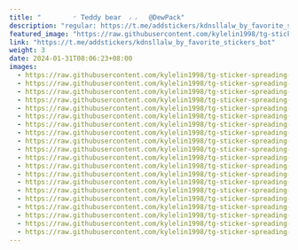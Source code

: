 ```yaml
---
title: "‌        ◜ 𝖳𝖾𝖽𝖽𝗒 𝖻𝖾𝖺r  ៸ ៸   @DewPack"
description: "regular: https://t.me/addstickers/kdnsllalw_by_favorite_stickers_bot"
featured_image: "https://raw.githubusercontent.com/kylelin1998/tg-sticker-spreading-worldwide-images/main/img/4ff5fb76-3a22-4cef-a99c-56b8dfb971f9.jpg"
link: "https://t.me/addstickers/kdnsllalw_by_favorite_stickers_bot"
weight: 3
date: 2024-01-31T08:06:23+08:00
images:
  - https://raw.githubusercontent.com/kylelin1998/tg-sticker-spreading-worldwide-images/main/img/4ff5fb76-3a22-4cef-a99c-56b8dfb971f9.jpg
  - https://raw.githubusercontent.com/kylelin1998/tg-sticker-spreading-worldwide-images/main/img/393ced3c-3c6b-4959-ac28-f9eed50e4063.jpg
  - https://raw.githubusercontent.com/kylelin1998/tg-sticker-spreading-worldwide-images/main/img/5084064f-9f05-4008-9f99-d5c462411884.jpg
  - https://raw.githubusercontent.com/kylelin1998/tg-sticker-spreading-worldwide-images/main/img/e987f504-f46a-4885-b386-fe63ef286665.jpg
  - https://raw.githubusercontent.com/kylelin1998/tg-sticker-spreading-worldwide-images/main/img/54acffbf-401f-4b3a-812c-2a6e819399ec.jpg
  - https://raw.githubusercontent.com/kylelin1998/tg-sticker-spreading-worldwide-images/main/img/543d9cf0-3843-40b5-882e-e3e11f7f92d0.jpg
  - https://raw.githubusercontent.com/kylelin1998/tg-sticker-spreading-worldwide-images/main/img/72a6d514-0b1f-4c48-af98-c5452ac7f04a.jpg
  - https://raw.githubusercontent.com/kylelin1998/tg-sticker-spreading-worldwide-images/main/img/482309f0-baf3-41e2-b036-7b3df1b98413.jpg
  - https://raw.githubusercontent.com/kylelin1998/tg-sticker-spreading-worldwide-images/main/img/86945166-ebf8-4c16-90f8-74e9e14a0602.jpg
  - https://raw.githubusercontent.com/kylelin1998/tg-sticker-spreading-worldwide-images/main/img/cac4d1af-97f7-48c8-87d4-bd2e57a35b05.jpg
  - https://raw.githubusercontent.com/kylelin1998/tg-sticker-spreading-worldwide-images/main/img/bbb3230b-51e9-4eaa-8d2b-0814a7cee4ec.jpg
  - https://raw.githubusercontent.com/kylelin1998/tg-sticker-spreading-worldwide-images/main/img/d44c0b27-4f52-4e07-a1c6-708247d1df20.jpg
  - https://raw.githubusercontent.com/kylelin1998/tg-sticker-spreading-worldwide-images/main/img/da76f15e-dee0-4a9d-9618-2c7918aa5018.jpg
  - https://raw.githubusercontent.com/kylelin1998/tg-sticker-spreading-worldwide-images/main/img/52173af4-8159-435c-8d09-ee9ce2dd9445.jpg
  - https://raw.githubusercontent.com/kylelin1998/tg-sticker-spreading-worldwide-images/main/img/7950c889-dd05-46e3-a0dc-eff8e443badb.jpg
  - https://raw.githubusercontent.com/kylelin1998/tg-sticker-spreading-worldwide-images/main/img/3625ff4b-f109-4e48-8950-3290a773bb81.jpg
  - https://raw.githubusercontent.com/kylelin1998/tg-sticker-spreading-worldwide-images/main/img/08dc9999-64c2-4f8e-8121-4ed2bcb3189a.jpg
  - https://raw.githubusercontent.com/kylelin1998/tg-sticker-spreading-worldwide-images/main/img/0422ce60-abaf-493b-bd59-779ce36b455b.jpg
  - https://raw.githubusercontent.com/kylelin1998/tg-sticker-spreading-worldwide-images/main/img/854f1a65-705b-4717-ba3e-e184c2536f1e.jpg
  - https://raw.githubusercontent.com/kylelin1998/tg-sticker-spreading-worldwide-images/main/img/1eb0bcc9-cf50-4352-ba8d-4f8492ff49d1.jpg
---
```

